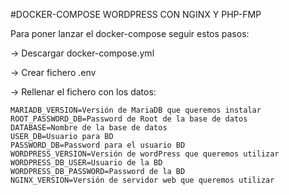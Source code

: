 #DOCKER-COMPOSE WORDPRESS CON NGINX Y PHP-FMP

Para poner lanzar el docker-compose seguir estos pasos:

-> Descargar docker-compose.yml

-> Crear fichero .env 

-> Rellenar el fichero con los datos:

    MARIADB_VERSION=Versión de MariaDB que queremos instalar
    ROOT_PASSWORD_DB=Password de Root de la base de datos
    DATABASE=Nombre de la base de datos
    USER_DB=Usuario para BD
    PASSWORD_DB=Password para el usuario BD
    WORDPRESS_VERSION=Versión de wordPress que queremos utilizar
    WORDPRESS_DB_USER=Usuario de la BD
    WORDPRESS_DB_PASSWORD=Password de la BD
    NGINX_VERSION=Versión de servidor web que queremos utilizar
